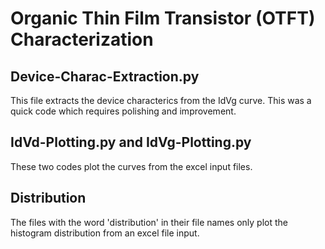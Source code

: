 # Organic Thin Film Transistor (OTFT) Characterization
## Device-Charac-Extraction.py
This file extracts the device characterics from the IdVg curve. This was a quick code which requires polishing and improvement. 
## IdVd-Plotting.py and IdVg-Plotting.py
These two codes plot the curves from the excel input files. 
## Distribution 
The files with the word 'distribution' in their file names only plot the histogram distribution from an excel file input. 




